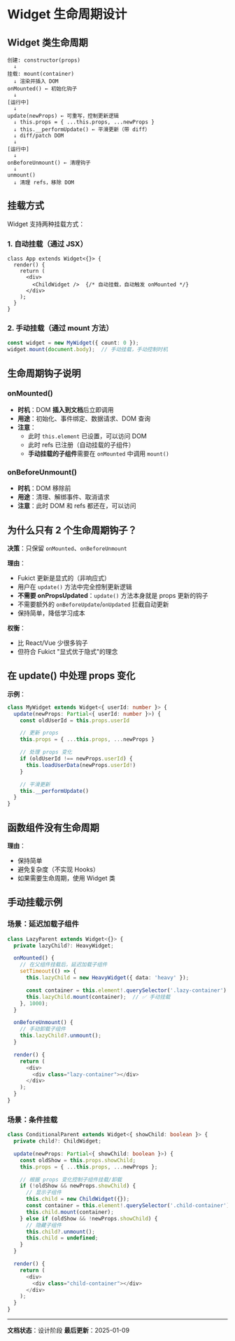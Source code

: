 # Widget 生命周期设计

## Widget 类生命周期

```
创建: constructor(props)
  ↓
挂载: mount(container)
  ↓ 渲染并插入 DOM
onMounted() ← 初始化钩子
  ↓
[运行中]
  ↓
update(newProps) ← 可重写，控制更新逻辑
  ↓ this.props = { ...this.props, ...newProps }
  ↓ this.__performUpdate() ← 平滑更新（带 diff）
  ↓ diff/patch DOM
  ↓
[运行中]
  ↓
onBeforeUnmount() ← 清理钩子
  ↓
unmount()
  ↓ 清理 refs，移除 DOM
```

## 挂载方式

Widget 支持两种挂载方式：

### 1. 自动挂载（通过 JSX）

```tsx
class App extends Widget<{}> {
  render() {
    return (
      <div>
        <ChildWidget />  {/* 自动挂载，自动触发 onMounted */}
      </div>
    );
  }
}
```

### 2. 手动挂载（通过 mount 方法）

```typescript
const widget = new MyWidget({ count: 0 });
widget.mount(document.body);  // 手动挂载，手动控制时机
```

## 生命周期钩子说明

### onMounted()

- **时机**：DOM **插入到文档**后立即调用
- **用途**：初始化、事件绑定、数据请求、DOM 查询
- **注意**：
  - 此时 `this.element` 已设置，可以访问 DOM
  - 此时 refs 已注册（自动挂载的子组件）
  - **手动挂载的子组件**需要在 `onMounted` 中调用 `mount()`

### onBeforeUnmount()

- **时机**：DOM 移除前
- **用途**：清理、解绑事件、取消请求
- **注意**：此时 DOM 和 refs 都还在，可以访问

## 为什么只有 2 个生命周期钩子？

**决策**：只保留 `onMounted`、`onBeforeUnmount`

**理由**：

- Fukict 更新是显式的（非响应式）
- 用户在 `update()` 方法中完全控制更新逻辑
- **不需要 onPropsUpdated**：`update()` 方法本身就是 props 更新的钩子
- 不需要额外的 `onBeforeUpdate`/`onUpdated` 拦截自动更新
- 保持简单，降低学习成本

**权衡**：

- 比 React/Vue 少很多钩子
- 但符合 Fukict "显式优于隐式"的理念

## 在 update() 中处理 props 变化

**示例**：

```typescript
class MyWidget extends Widget<{ userId: number }> {
  update(newProps: Partial<{ userId: number }>) {
    const oldUserId = this.props.userId

    // 更新 props
    this.props = { ...this.props, ...newProps }

    // 处理 props 变化
    if (oldUserId !== newProps.userId) {
      this.loadUserData(newProps.userId!)
    }

    // 平滑更新
    this.__performUpdate()
  }
}
```

## 函数组件没有生命周期

**理由**：

- 保持简单
- 避免复杂度（不实现 Hooks）
- 如果需要生命周期，使用 Widget 类

## 手动挂载示例

### 场景：延迟加载子组件

```typescript
class LazyParent extends Widget<{}> {
  private lazyChild?: HeavyWidget;

  onMounted() {
    // 在父组件挂载后，延迟加载子组件
    setTimeout(() => {
      this.lazyChild = new HeavyWidget({ data: 'heavy' });

      const container = this.element!.querySelector('.lazy-container')!;
      this.lazyChild.mount(container);  // ✅ 手动挂载
    }, 1000);
  }

  onBeforeUnmount() {
    // 手动卸载子组件
    this.lazyChild?.unmount();
  }

  render() {
    return (
      <div>
        <div class="lazy-container"></div>
      </div>
    );
  }
}
```

### 场景：条件挂载

```typescript
class ConditionalParent extends Widget<{ showChild: boolean }> {
  private child?: ChildWidget;

  update(newProps: Partial<{ showChild: boolean }>) {
    const oldShow = this.props.showChild;
    this.props = { ...this.props, ...newProps };

    // 根据 props 变化控制子组件挂载/卸载
    if (!oldShow && newProps.showChild) {
      // 显示子组件
      this.child = new ChildWidget({});
      const container = this.element!.querySelector('.child-container')!;
      this.child.mount(container);
    } else if (oldShow && !newProps.showChild) {
      // 隐藏子组件
      this.child?.unmount();
      this.child = undefined;
    }
  }

  render() {
    return (
      <div>
        <div class="child-container"></div>
      </div>
    );
  }
}
```

---

**文档状态**：设计阶段
**最后更新**：2025-01-09
